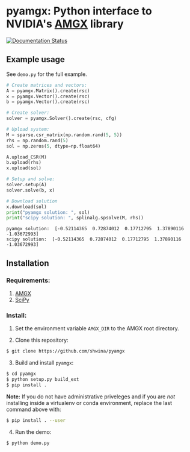 # pyamgx: Python interface to NVIDIA's [AMGX](https://github.com/NVIDIA/AMGX) library

[![Documentation Status](http://readthedocs.org/projects/pyamgx/badge/?version=latest)](http://pyamgx.readthedocs.io/en/latest/?badge=latest)

## Example usage

See `demo.py` for the full example.

```python
# Create matrices and vectors:
A = pyamgx.Matrix().create(rsc)
x = pyamgx.Vector().create(rsc)
b = pyamgx.Vector().create(rsc)

# Create solver:
solver = pyamgx.Solver().create(rsc, cfg)

# Upload system:
M = sparse.csr_matrix(np.random.rand(5, 5))
rhs = np.random.rand(5)
sol = np.zeros(5, dtype=np.float64)

A.upload_CSR(M)
b.upload(rhs)
x.upload(sol)

# Setup and solve:
solver.setup(A)
solver.solve(b, x)

# Download solution
x.download(sol)
print("pyamgx solution: ", sol)
print("scipy solution: ", splinalg.spsolve(M, rhs))
```

```
pyamgx solution:  [-0.52114365  0.72874012  0.17712795  1.37890116 -1.03672993]
scipy solution:  [-0.52114365  0.72874012  0.17712795  1.37890116 -1.03672993]
```

## Installation

### Requirements:

1. [AMGX](https://github.com/NVIDIA/AMGX)
1. [SciPy](https://www.scipy.org/scipylib/download.html)


### Install:

1. Set the environment variable `AMGX_DIR` to the AMGX root directory.

2. Clone this repository:

```bash
$ git clone https://github.com/shwina/pyamgx
```

3. Build and install `pyamgx`:

```bash
$ cd pyamgx
$ python setup.py build_ext
$ pip install .
```

**Note:** If you do not have administrative priveleges
and if you are *not* installing inside a virtualenv or conda environment,
replace the last command above with:

```bash
$ pip install . --user
```

4. Run the demo:

```
$ python demo.py
```
